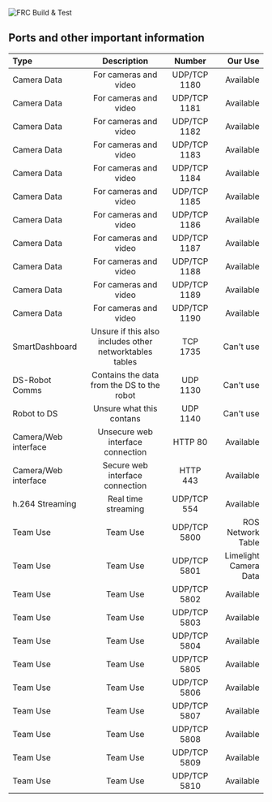 ![FRC Build & Test](https://github.com/FRC-1721/1721-InfiniteRecharge/workflows/FRC%20Build%20&%20Test/badge.svg)

## Ports and other important information
| Type | Description | Number | Our Use |
| :--- | :----: | :----: | ---: |
| Camera Data | For cameras and video | UDP/TCP 1180 | Available |
| Camera Data | For cameras and video | UDP/TCP 1181 | Available |
| Camera Data | For cameras and video | UDP/TCP 1182 | Available |
| Camera Data | For cameras and video | UDP/TCP 1183 | Available |
| Camera Data | For cameras and video | UDP/TCP 1184 | Available |
| Camera Data | For cameras and video | UDP/TCP 1185 | Available |
| Camera Data | For cameras and video | UDP/TCP 1186 | Available |
| Camera Data | For cameras and video | UDP/TCP 1187 | Available |
| Camera Data | For cameras and video | UDP/TCP 1188 | Available |
| Camera Data | For cameras and video | UDP/TCP 1189 | Available |
| Camera Data | For cameras and video | UDP/TCP 1190 | Available |
| SmartDashboard | Unsure if this also includes other networktables tables | TCP 1735 | Can't use |
| DS-Robot Comms | Contains the data from the DS to the robot | UDP 1130 | Can't use |
| Robot to DS | Unsure what this contans | UDP 1140 | Can't use |
| Camera/Web interface | Unsecure web interface connection | HTTP 80 | Available |
| Camera/Web interface | Secure web interface connection | HTTP 443 | Available |
| h.264 Streaming | Real time streaming | UDP/TCP 554 | Available |
| Team Use | Team Use | UDP/TCP 5800 | ROS Network Table |
| Team Use | Team Use | UDP/TCP 5801 | Limelight Camera Data |
| Team Use | Team Use | UDP/TCP 5802 | Available |
| Team Use | Team Use | UDP/TCP 5803 | Available |
| Team Use | Team Use | UDP/TCP 5804 | Available |
| Team Use | Team Use | UDP/TCP 5805 | Available |
| Team Use | Team Use | UDP/TCP 5806 | Available |
| Team Use | Team Use | UDP/TCP 5807 | Available |
| Team Use | Team Use | UDP/TCP 5808 | Available |
| Team Use | Team Use | UDP/TCP 5809 | Available |
| Team Use | Team Use | UDP/TCP 5810 | Available |
